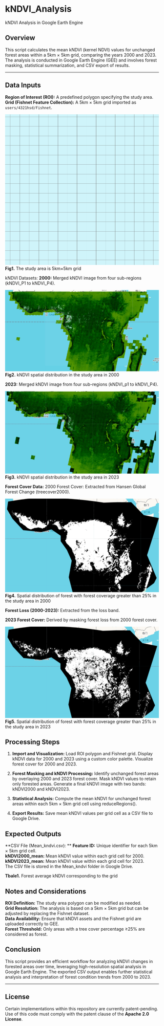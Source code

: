 # kNDVI_Analysis
kNDVI Analysis in Google Earth Engine

## **Overview**  
This script calculates the mean kNDVI (kernel NDVI) values for unchanged forest areas 
within a 5km × 5km grid, comparing the years 2000 and 2023. The analysis is conducted 
in Google Earth Engine (GEE) and involves forest masking, 
statistical summarization, and CSV export of results.

---

## **Data Inputs**  

**Region of Interest (ROI):** A predefined polygon specifying the study area.  
**Grid (Fishnet Feature Collection):** A 5km × 5km grid imported as `users/4321hsd/Fishnet`.


![img/img1.png](img/img1.png)  
**Fig1.** The study area is 5km×5km grid  


kNDVI Datasets: 
**2000:** Merged kNDVI image from four sub-regions (kNDVI_P1 to kNDVI_P4).  

![img/img2.png](img/img2.png)  
**Fig2.** kNDVI spatial distribution in the study area in 2000  

**2023:** Merged kNDVI image from four sub-regions (kNDVI_p1 to kNDVI_P4).  

![img/img3.png](img/img3.png)  
**Fig3.** kNDVI spatial distribution in the study area in 2023  

**Forest Cover Data:**
2000 Forest Cover: Extracted from Hansen Global Forest Change (treecover2000).  

![img/img4.png](img/img4.png)  
**Fig4.** Spatial distribution of forest with forest coverage greater than 25% in the study area in 2000  

**Forest Loss (2000-2023):** Extracted from the loss band.  

**2023 Forest Cover:** Derived by masking forest loss from 2000 forest cover.  

![img/img5.png](img/img5.png)  
**Fig5.** Spatial distribution of forest with forest coverage greater than 25% in the study area in 2023  

## **Processing Steps**
1.	**Import and Visualization:**
Load ROI polygon and Fishnet grid.
Display kNDVI data for 2000 and 2023 using a custom color palette.
Visualize forest cover for 2000 and 2023.

2. **Forest Masking and kNDVI Processing:**
Identify unchanged forest areas by overlaying 2000 and 2023 forest cover.
Mask kNDVI values to retain only forested areas.
Generate a final kNDVI image with two bands: kNDVI2000 and kNDVI2023.

3. **Statistical Analysis:**
Compute the mean kNDVI for unchanged forest areas within each 5km × 5km grid cell using reduceRegions().

5. **Export Results:**
Save mean kNDVI values per grid cell as a CSV file to Google Drive.

## **Expected Outputs**
**CSV File (Mean_kndvi.csv): **
**Feature ID:** Unique identifier for each 5km × 5km grid cell.  
**kNDVI2000_mean:** Mean kNDVI value within each grid cell for 2000.  
**kNDVI2023_mean:** Mean kNDVI value within each grid cell for 2023.  
The CSV file is stored in the Mean_kndvi folder in Google Drive.

**Tbale1.** Forest average kNDVI corresponding to the grid

## **Notes and Considerations**
**ROI Definition:** The study area polygon can be modified as needed.  
**Grid Resolution:** The analysis is based on a 5km × 5km grid but can be adjusted by replacing the Fishnet dataset.  
**Data Availability:** Ensure that kNDVI assets and the Fishnet grid are uploaded correctly to GEE.  
**Forest Threshold:** Only areas with a tree cover percentage ≥25% are considered as forest.  

## **Conclusion**
This script provides an efficient workflow for analyzing kNDVI changes in forested areas over time, leveraging high-resolution spatial analysis in Google Earth Engine. The exported CSV output enables further statistical analysis and interpretation of forest condition trends from 2000 to 2023.

---
## License
Certain implementations within this repository are currently patent-pending.  
Use of this code must comply with the patent clause of the **Apache 2.0 License**.

